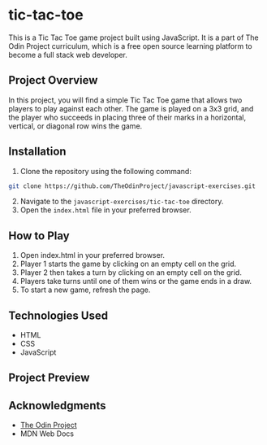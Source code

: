 # tic-tac-toe

This is a Tic Tac Toe game project built using JavaScript. It is a part of The Odin Project curriculum, which is a free open source learning platform to become a full stack web developer.

## Project Overview

In this project, you will find a simple Tic Tac Toe game that allows two players to play against each other. The game is played on a 3x3 grid, and the player who succeeds in placing three of their marks in a horizontal, vertical, or diagonal row wins the game.

## Installation

1. Clone the repository using the following command:

```bash
git clone https://github.com/TheOdinProject/javascript-exercises.git
```

2. Navigate to the `javascript-exercises/tic-tac-toe` directory.
3. Open the `index.html` file in your preferred browser.

## How to Play

1. Open index.html in your preferred browser.
2. Player 1 starts the game by clicking on an empty cell on the grid.
3. Player 2 then takes a turn by clicking on an empty cell on the grid.
4. Players take turns until one of them wins or the game ends in a draw.
5. To start a new game, refresh the page.

## Technologies Used

- HTML
- CSS
- JavaScript

## Project Preview

## Acknowledgments

- [The Odin Project](https://www.theodinproject.com/lessons/javascript-tic-tac-toe)
- MDN Web Docs

